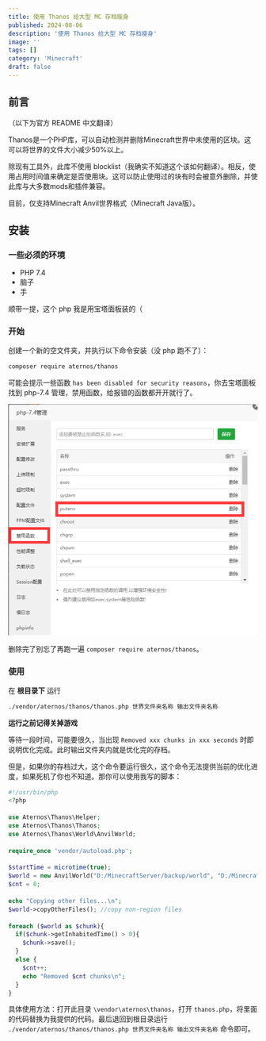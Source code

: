 ```yaml
---
title: 使用 Thanos 给大型 MC 存档瘦身
published: 2024-08-06
description: '使用 Thanos 给大型 MC 存档瘦身'
image: ''
tags: []
category: 'Minecraft'
draft: false 
---
```


## 前言

（以下为官方 README 中文翻译）

Thanos是一个PHP库，可以自动检测并删除Minecraft世界中未使用的区块。这可以将世界的文件大小减少50%以上。

除现有工具外，此库不使用 blocklist（我确实不知道这个该如何翻译）。相反，使用占用时间值来确定是否使用块。这可以防止使用过的块有时会被意外删除，并使此库与大多数mods和插件兼容。

目前，仅支持Minecraft Anvil世界格式（Minecraft Java版）。

## 安装

### 一些必须的环境

- PHP 7.4
- 脑子
- 手

顺带一提，这个 php 我是用宝塔面板装的（



### 开始

创建一个新的空文件夹，并执行以下命令安装（没 php 跑不了）：

```bash
composer require aternos/thanos
```

可能会提示一些函数 ` has been disabled for security reasons `，你去宝塔面板找到 php-7.4 管理，禁用函数，给报错的函数都开开就行了。

![删除禁用函数](./删除禁用函数.png)

删除完了别忘了再跑一遍 `composer require aternos/thanos`。

### 使用

在 **根目录下** 运行

```bash
./vendor/aternos/thanos/thanos.php 世界文件夹名称 输出文件夹名称
```

**运行之前记得关掉游戏**

等待一段时间，可能要很久，当出现 `Removed xxx chunks in xxx seconds` 时即说明优化完成。此时输出文件夹内就是优化完的存档。



但是，如果你的存档过大，这个命令要运行很久，这个命令无法提供当前的优化进度，如果死机了你也不知道。那你可以使用我写的脚本：

```php
#!/usr/bin/php
<?php

use Aternos\Thanos\Helper;
use Aternos\Thanos\Thanos;
use Aternos\Thanos\World\AnvilWorld;

require_once 'vendor/autoload.php';

$startTime = microtime(true);
$world = new AnvilWorld("D:/MinecraftServer/backup/world", "D:/MinecraftServer/world");
$cnt = 0;

echo "Copying other files...\n";
$world->copyOtherFiles(); //copy non-region files

foreach ($world as $chunk){
  if($chunk->getInhabitedTime() > 0){
    $chunk->save();
  }
  else {
    $cnt++;
    echo "Removed $cnt chunks\n";
  }
}
```

具体使用方法：打开此目录 `\vendor\aternos\thanos`，打开 `thanos.php`，将里面的代码替换为我提供的代码。最后退回到根目录运行 `./vendor/aternos/thanos/thanos.php 世界文件夹名称 输出文件夹名称` 命令即可。







